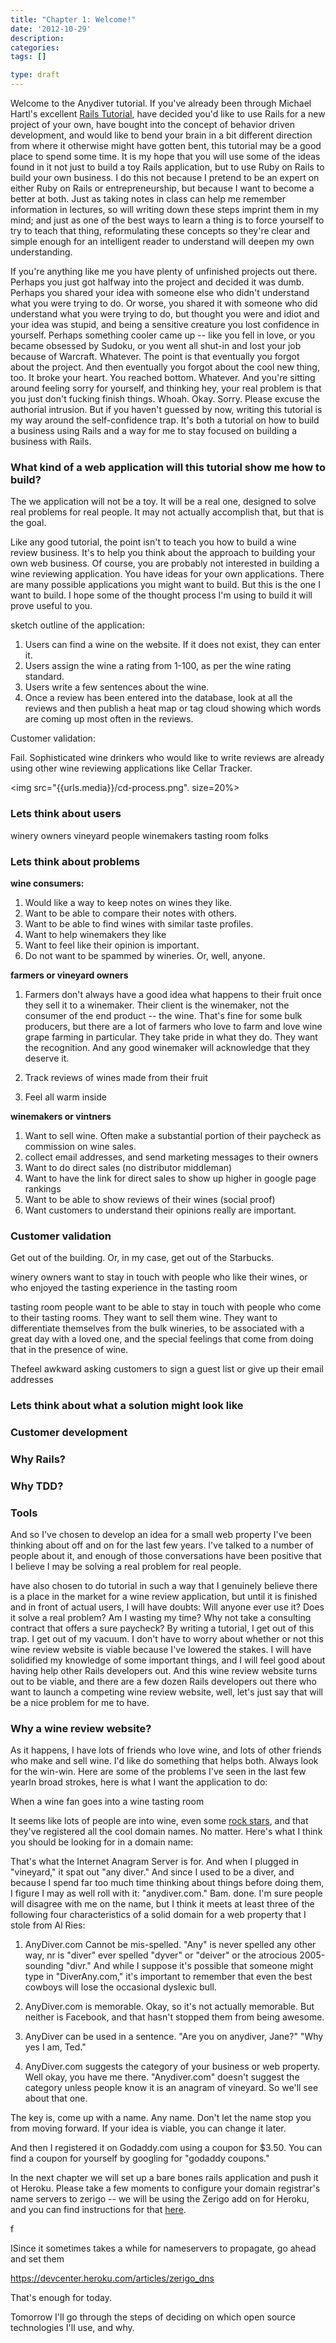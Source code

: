 ```yaml
---
title: "Chapter 1: Welcome!"
date: '2012-10-29'
description:
categories:
tags: []

type: draft
---
```


Welcome to the Anydiver tutorial.  If you've already been through Michael Hartl's excellent [Rails Tutorial](http://ruby.railstutorial.org/), have decided you'd like to use Rails for a new project of your own, have bought into the concept of behavior driven development, and would like to bend your brain in a bit different direction from where it otherwise might have gotten bent, this tutorial may be a good place to spend some time.  It is my hope that you will use some of the ideas found in it not just to build a toy Rails application, but to use Ruby on Rails to build your own business.  I do this not because I pretend to be an expert on either Ruby on Rails or entrepreneurship, but because I want to become a better at both.  Just as taking notes in class can help me remember information in lectures, so will writing down these steps imprint them in my mind; and just as one of the best ways to learn a thing is to force yourself to try to teach that thing, reformulating these concepts so they're clear and simple enough for an intelligent reader to understand will deepen my own understanding.

If you're anything like me you have plenty of unfinished projects out there.  Perhaps you just got halfway into the project and decided it was dumb.  Perhaps you shared your idea with someone else who didn't understand what you were trying to do.  Or worse, you shared it with someone who did understand what you were trying to do, but thought you were and idiot and your idea was stupid, and being a sensitive creature you lost confidence in yourself.  Perhaps something cooler came up -- like you fell in love, or you became obsessed by Sudoku, or you went all shut-in and lost your job because of Warcraft.  Whatever.  The point is that eventually you forgot about the project.  And then eventually you forgot about the cool new thing, too.  It broke your heart.  You reached bottom.  Whatever.  And you're sitting around feeling sorry for yourself, and thinking hey, your real problem is that you just don't fucking finish things.  Whoah.  Okay.  Sorry.  Please excuse the authorial intrusion.  But if you haven't guessed by now, writing this tutorial is my way around the self-confidence trap.  It's both a tutorial on how to build a business using Rails and a way for me to stay focused on building a business with Rails.  

### What kind of a web application will this tutorial show me how to build?
The we application will not be a toy.  It will be a real one, designed to solve real problems for real people.  It may not actually accomplish that, but that is the goal.


Like any good tutorial, the point isn't to teach you how to build a wine review business.  It's to help you think about the approach to building your own web business.  Of course, you are probably not interested in building a wine reviewing application.  You have ideas for your own applications.  There are many possible applications you might want to build.  But this is the one I want to build.  I hope some of the thought process I'm using to build it will prove useful to you.  

sketch outline of the application:

1. Users can find a wine on the website.  If it does not exist, they can enter it.  
2. Users assign the wine a rating from 1-100, as per the wine rating standard.
3. Users write a few sentences about the wine.
4. Once a review has been entered into the database, look at all the reviews and then publish a heat map or tag cloud showing which words are coming up most often in the reviews.

Customer validation: 

Fail.  Sophisticated wine drinkers who would like to write reviews are already using other wine reviewing applications like Cellar Tracker.


<img src="{{urls.media}}/cd-process.png". size=20%>



### Lets think about users

winery owners
vineyard people
winemakers
tasting room folks

### Lets think about problems

__wine consumers:__

1. Would like a way to keep notes on wines they like.
2. Want to be able to compare their notes with others.
3. Want to be able to find wines with similar taste profiles.
4. Want to help winemakers they like
5. Want to feel like their opinion is important.
6. Do not want to be spammed by wineries.  Or, well, anyone.


__farmers or vineyard owners__

1. Farmers don't always have a good idea what happens to their fruit once they sell it to a winemaker.  Their client is the winemaker, not the consumer of the end product -- the wine.  That's fine for some bulk producers, but there are a lot of farmers who love to farm and love wine grape farming in particular.  They take pride in what they do.  They want the recognition.  And any good winemaker will acknowledge that they deserve it.  

1. Track reviews of wines made from their fruit
2. Feel all warm inside

__winemakers or vintners__

1. Want to sell wine.  Often make a substantial portion of their paycheck as commission on wine sales.
2. collect email addresses, and send marketing messages to their owners
3. Want to do direct sales (no distributor middleman)
4. Want to have the link for direct sales to show up higher in google page rankings
5. Want to be able to show reviews of their wines (social proof)
6. Want customers to understand their opinions really are important.


### Customer validation

Get out of the building.  Or, in my case, get out of the Starbucks.

winery owners want to stay in touch with people who like their wines, or who enjoyed the tasting experience in the tasting room


tasting room people want to be able to stay in touch with people who come to their tasting rooms.  They want to sell them wine.  They want to differentiate themselves from the bulk wineries, to be associated with a great day with a loved one, and the special feelings that come from doing that in the presence of wine.  

Thefeel awkward asking customers to sign a guest list or give up their email addresses


### Lets think about what a solution might look like

### Customer development

### Why Rails?

### Why TDD?

### Tools


And so I've chosen to develop an idea for a small web property I've been thinking about off and on for the last few years.  I've talked to a number of people about it, and enough of those conversations have been positive that I believe I may be solving a real problem for real people.  

  have also chosen to do tutorial in such a way that I genuinely believe there is a place in the market for a wine review application, but until it is finished and in front of actual users, I will have doubts:  Will anyone ever use it?  Does it solve a real problem?  Am I wasting my time?  Why not take a consulting contract that offers a sure paycheck?  By writing a tutorial, I get out of this trap.  I get out of my vacuum.  I don't have to worry about whether or not this wine review website is viable because I've lowered the stakes.  I will have solidified my knowledge of some important things, and I will feel good about having help other Rails developers out.  And this wine review website turns out to be viable, and there are a few dozen Rails developers out there who want to launch a competing wine review website, well, let's just say that will be a nice problem for me to have. 

### Why a wine review website?

As it happens, I have lots of friends who love wine, and lots of other friends who make and sell wine.  I'd like do something that helps both.  Always look for the win-win.  Here are some of the problems I've seen in the last few yearIn broad strokes, here is what I want the application to do:

When a wine fan goes into a wine tasting room

It seems like lots of people are into wine, even some [rock stars](http://en.wikipedia.org/wiki/Caduceus_Cellars), and that they've registered all the cool domain names.  No matter.  Here's what I think you should be looking for in a domain name:

That's what the Internet Anagram Server is for.  And when I plugged in "vineyard," it spat out "any diver."  And since I used to be a diver, and because I spend far too much time thinking about things before doing them, I figure I may as well roll with it:  "anydiver.com."  Bam.  done.  I'm sure people will disagree with me on the name, but I think it meets at least three of the following four characteristics of a solid domain for a web property that I stole from Al Ries:

1. AnyDiver.com Cannot be mis-spelled.  "Any" is never spelled any other way, nr is "diver" ever spelled "dyver" or "deiver" or the atrocious 2005-sounding "divr."  And while I suppose it's possible that someone might type in "DiverAny.com," it's important to remember that even the best cowboys will lose the occasional dyslexic bull. 

2. AnyDiver.com is memorable.  Okay, so it's not actually memorable.  But neither is Facebook, and that hasn't stopped them from being awesome.

3. AnyDiver can be used in a sentence.  "Are you on anydiver, Jane?"  "Why yes I am, Ted."  

4. AnyDiver.com suggests the category of your business or web property.  Well okay, you have me there.  "Anydiver.com" doesn't suggest the category unless people know it is an anagram of vineyard.  So we'll see about that one.

The key is, come up with a name.  Any name.  Don't let the name stop you from moving forward.  If your idea is viable, you can change it later.  

And then I registered it on Godaddy.com using a coupon for $3.50.  You can find a coupon for yourself by googling for "godaddy coupons."  

In the next chapter we will set up a bare bones rails application and push it ot Heroku.  Please take a few moments to configure your domain registrar's name servers to zerigo -- we will be using the Zerigo add on for Heroku, and you can find instructions for that [here](https://devcenter.heroku.com/articles/zerigo_dns).

f 

ISince it sometimes takes a while for nameservers to propagate, go ahead and set them 

https://devcenter.heroku.com/articles/zerigo_dns

That's enough for today.

Tomorrow I'll go through the steps of deciding on which open source technologies I'll use, and why.
